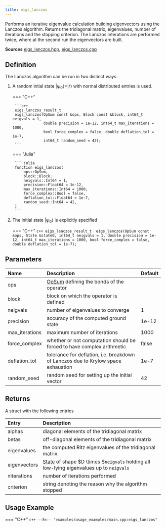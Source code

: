 ```yaml
---
title: eigs_lanczos
---
```


Performs an iterative eigenvalue calculation building eigenvectors using the Lanczos algorithm. Returns the tridiagonal matrix, eigenvalues, number of iterations and the stopping criterion. The Lanczos interations are performed twice, where at the second run the eigenvectors are built.

**Sources** [eigs_lanczos.hpp](https://github.com/awietek/xdiag/blob/main/xdiag/algorithms/lanczos/eigs_lanczos.hpp), [eigs_lanczos.cpp](https://github.com/awietek/xdiag/blob/main/xdiag/algorithms/lanczos/eigs_lanczos.cpp)

## Definition

The Lanczos algorithm can be run in two distinct ways:

1. A random intial state $|\psi_0\rangle = |r\rangle$ with normal distributed entries is used.

	=== "C++"

		```c++
		eigs_lanczos_result_t
		eigs_lanczos(OpSum const &ops, Block const &block, int64_t neigvals = 1,
		             double precision = 1e-12, int64_t max_iterations = 1000,
                     bool force_complex = false, double deflation_tol = 1e-7,
                     int64_t random_seed = 42);
		```

	=== "Julia"
	
		``` julia
		function eigs_lanczos(
			ops::OpSum,
			block::Block;
			neigvals::Int64 = 1,
			precision::Float64 = 1e-12,
			max_iterations::Int64 = 1000,
			force_complex::Bool = false,
			deflation_tol::Float64 = 1e-7,
			random_seed::Int64 = 42,
		)
		```

2. The initial state $|\psi_0\rangle$ is explicitly specified

	=== "C++"
		```c++
		eigs_lanczos_result_t 
		eigs_lanczos(OpSum const &ops, State &state0, int64_t neigvals = 1,
                     double precision = 1e-12, int64_t max_iterations = 1000,
                     bool force_complex = false, double deflation_tol = 1e-7);
		```

## Parameters

| Name           | Description                                                                       | Default |
|:---------------|:----------------------------------------------------------------------------------|---------|
| ops            | [OpSum](../operators/opsum.md) defining the bonds of the operator                 |         |
| block          | block on which the operator is defined                                            |         |
| neigvals       | number of eigenvalues to converge                                                 | 1       |
| precision      | accuracy of the computed ground state                                             | 1e-12   |
| max_iterations | maximum number of iterations                                                      | 1000    |
| force_complex  | whether or not computation should be forced to have complex arithmetic            | false   |
| deflation_tol  | tolerance for deflation, i.e. breakdown of Lanczos due to Krylow space exhaustion | 1e-7    |
| random_seed    | random seed for setting up the initial vector                                     | 42      |

## Returns

A struct with the following entries

| Entry        | Description                                                                                                           |
|:-------------|:----------------------------------------------------------------------------------------------------------------------|
| alphas       | diagonal elements of the tridiagonal matrix                                                                           |
| betas        | off-diagonal elements of the tridiagonal matrix                                                                       |
| eigenvalues  | the computed Ritz eigenvalues of the tridiagonal matrix                                                               |
| eigenvectors | [State](../states/state.md) of shape $D \times $`neigvals` holding all low-lying eigenvalues up to `neigvals` |
| niterations  | number of iterations performed                                                                                        |
| criterion    | string denoting the reason why the algorithm stopped                                                                  |
	

## Usage Example

=== "C++"
	```c++
	--8<-- "examples/usage_examples/main.cpp:eigs_lanczos"
	```

